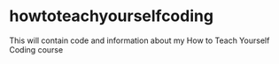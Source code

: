 # howtoteachyourselfcoding
This will contain code and information about my How to Teach Yourself Coding course
